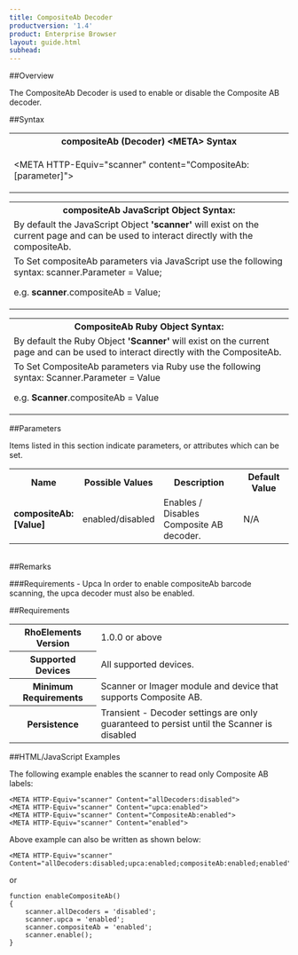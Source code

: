```yaml
---
title: CompositeAb Decoder 
productversion: '1.4'
product: Enterprise Browser
layout: guide.html
subhead: 
---
```

##Overview

The CompositeAb Decoder is used to enable or disable the Composite AB decoder.

##Syntax

<table class="re-table"><tr><th class="tableHeading">compositeAb (Decoder) &lt;META&gt; Syntax
</th></tr><tr><td class="clsSyntaxCells clsOddRow"><p>&lt;META HTTP-Equiv="scanner" content="CompositeAb:[parameter]"&gt;</p></td></tr></table>
<table class="re-table"><tr><th class="tableHeading">compositeAb JavaScript Object Syntax:</th></tr><tr><td class="clsSyntaxCells clsOddRow">
By default the JavaScript Object <b>'scanner'</b> will exist on the current page and can be used to interact directly with the compositeAb.
</td></tr><tr><td class="clsSyntaxCells clsEvenRow">
To Set compositeAb parameters via JavaScript use the following syntax: scanner.Parameter = Value;
<P />e.g. <b>scanner</b>.compositeAb = Value;
</td></tr></table>
<table class="re-table"><tr><th class="tableHeading">CompositeAb Ruby Object Syntax:</th></tr><tr><td class="clsSyntaxCells clsOddRow">
By default the Ruby Object <b>'Scanner'</b> will exist on the current page and can be used to interact directly with the CompositeAb.
</td></tr><tr><td class="clsSyntaxCells clsEvenRow">
To Set CompositeAb parameters via Ruby use the following syntax: Scanner.Parameter = Value
<P />e.g. <b>Scanner</b>.compositeAb = Value
</td></tr></table>



##Parameters


Items listed in this section indicate parameters, or attributes which can be set.
<table class="re-table"><col width="20%" /><col width="20%" /><col width="38%" /><col width="22%" /><tr><th class="tableHeading">Name</th><th class="tableHeading">Possible Values</th><th class="tableHeading">Description</th><th class="tableHeading">Default Value</th></tr><tr><td class="clsSyntaxCells clsOddRow"><b>compositeAb:[Value]
</b></td><td class="clsSyntaxCells clsOddRow">enabled/disabled</td><td class="clsSyntaxCells clsOddRow">Enables / Disables Composite AB decoder.</td><td class="clsSyntaxCells clsOddRow">
N/A
</td></tr></table>
<table class="re-table"><col width="78%" /><col width="8%" /><col width="1%" /><col width="5%" /><col width="1%" /><col width="5%" /><col width="2%" /></table>




##Remarks


###Requirements - Upca
In order to enable compositeAb barcode scanning, the upca decoder must also be enabled.




##Requirements

<table class="re-table"><tr><th class="tableHeading">RhoElements Version</th><td class="clsSyntaxCell clsEvenRow">1.0.0 or above
</td></tr><tr><th class="tableHeading">Supported Devices</th><td class="clsSyntaxCell clsOddRow">All supported devices.</td></tr><tr><th class="tableHeading">Minimum Requirements</th><td class="clsSyntaxCell clsOddRow">Scanner or Imager module and device that supports Composite AB.</td></tr><tr><th class="tableHeading">Persistence</th><td class="clsSyntaxCell clsEvenRow">Transient - Decoder settings are only guaranteed to persist until the Scanner is disabled</td></tr></table>


##HTML/JavaScript Examples

The following example enables the scanner to read only Composite AB labels:

	<META HTTP-Equiv="scanner" Content="allDecoders:disabled">
	<META HTTP-Equiv="scanner" Content="upca:enabled">
	<META HTTP-Equiv="scanner" Content="CompositeAb:enabled">
	<META HTTP-Equiv="scanner" Content="enabled">
	
Above example can also be written as shown below:

	<META HTTP-Equiv="scanner" Content="allDecoders:disabled;upca:enabled;compositeAb:enabled;enabled">
	
or

	function enableCompositeAb()
	{
		scanner.allDecoders = 'disabled';
		scanner.upca = 'enabled';
		scanner.compositeAb = 'enabled';
		scanner.enable();
	}
	



